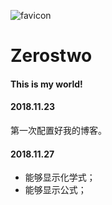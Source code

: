 ![favicon](favicon)

Zerostwo
===

#### This is my world!

#### 2018.11.23

第一次配置好我的博客。

#### 2018.11.27

- 能够显示化学式；
- 能够显示公式；